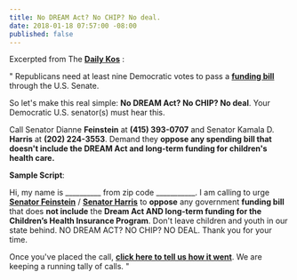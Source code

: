 ```yaml
---
title: No DREAM Act? No CHIP? No deal.
date: 2018-01-18 07:57:00 -08:00
published: false
---
```


Excerpted from The [**Daily Kos**](https://www.dailykos.com/) :

"  Republicans need at least nine Democratic votes to pass a [**funding bill**](https://www.washingtonpost.com/news/post-politics/wp/2014/12/09/whats-in-the-spending-bill-we-skim-it-so-you-dont-have-to/?utm_term=.9009f9e11e37) through the U.S. Senate.  

So let's make this real simple: **No DREAM Act? No CHIP? No deal**. Your Democratic U.S. senator(s) must hear this.

Call Senator Dianne **Feinstein** at **(415) 393-0707** and Senator Kamala D. **Harris** at **(202) 224-3553**. Demand they **oppose any spending bill that doesn't include the DREAM Act and long-term funding for children's health care.**

**Sample Script**: 

Hi, my name is __________ from zip code ___________. I am calling to urge [**Senator Feinstein**](https://www.feinstein.senate.gov/public/) / [**Senator Harris**](https://www.harris.senate.gov/) to **oppose** any government **funding bill** that does **not include** the **Dream Act AND long-term funding for the Children’s Health Insurance Program**. Don't leave children and youth in our state behind. NO DREAM ACT? NO CHIP? NO DEAL. Thank you for your time.

Once you've placed the call, [**click here to tell us how it went**](https://www.dailykos.com/campaigns/forms/thank-you-for-contacting-your-democratic-senators-and-advocating-for-the-dream-act-and-chip-please-tell-us-how-it-went?detail=emailaction&link_id=0&can_id=e59665c3f3c1222626c02430d1bf6bdb&source=email-re-immigrant-youth-deported-in-city-default-your-town-2&email_referrer=email_287419&email_subject=re-immigrant-youth-deported-in-city-default-your-town). We are keeping a running tally of calls. "